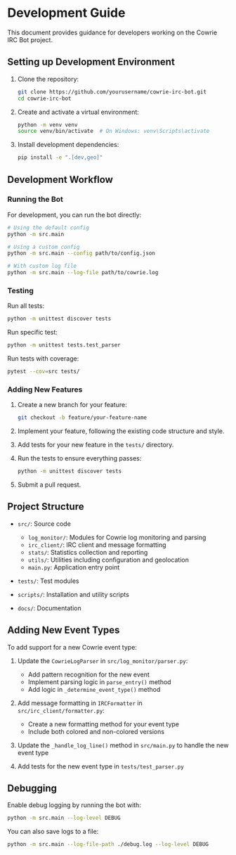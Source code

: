 # Development Guide

This document provides guidance for developers working on the Cowrie IRC Bot project.

## Setting up Development Environment

1. Clone the repository:
   ```bash
   git clone https://github.com/yourusername/cowrie-irc-bot.git
   cd cowrie-irc-bot
   ```

2. Create and activate a virtual environment:
   ```bash
   python -m venv venv
   source venv/bin/activate  # On Windows: venv\Scripts\activate
   ```

3. Install development dependencies:
   ```bash
   pip install -e ".[dev,geo]"
   ```

## Development Workflow

### Running the Bot

For development, you can run the bot directly:

```bash
# Using the default config
python -m src.main

# Using a custom config
python -m src.main --config path/to/config.json

# With custom log file
python -m src.main --log-file path/to/cowrie.log
```

### Testing

Run all tests:

```bash
python -m unittest discover tests
```

Run specific test:

```bash
python -m unittest tests.test_parser
```

Run tests with coverage:

```bash
pytest --cov=src tests/
```

### Adding New Features

1. Create a new branch for your feature:
   ```bash
   git checkout -b feature/your-feature-name
   ```

2. Implement your feature, following the existing code structure and style.

3. Add tests for your new feature in the `tests/` directory.

4. Run the tests to ensure everything passes:
   ```bash
   python -m unittest discover tests
   ```

5. Submit a pull request.

## Project Structure

- `src/`: Source code
  - `log_monitor/`: Modules for Cowrie log monitoring and parsing
  - `irc_client/`: IRC client and message formatting
  - `stats/`: Statistics collection and reporting
  - `utils/`: Utilities including configuration and geolocation
  - `main.py`: Application entry point

- `tests/`: Test modules
- `scripts/`: Installation and utility scripts
- `docs/`: Documentation

## Adding New Event Types

To add support for a new Cowrie event type:

1. Update the `CowrieLogParser` in `src/log_monitor/parser.py`:
   - Add pattern recognition for the new event
   - Implement parsing logic in `parse_entry()` method
   - Add logic in `_determine_event_type()` method

2. Add message formatting in `IRCFormatter` in `src/irc_client/formatter.py`:
   - Create a new formatting method for your event type
   - Include both colored and non-colored versions

3. Update the `_handle_log_line()` method in `src/main.py` to handle the new event type

4. Add tests for the new event type in `tests/test_parser.py`

## Debugging

Enable debug logging by running the bot with:

```bash
python -m src.main --log-level DEBUG
```

You can also save logs to a file:

```bash
python -m src.main --log-file-path ./debug.log --log-level DEBUG
```
